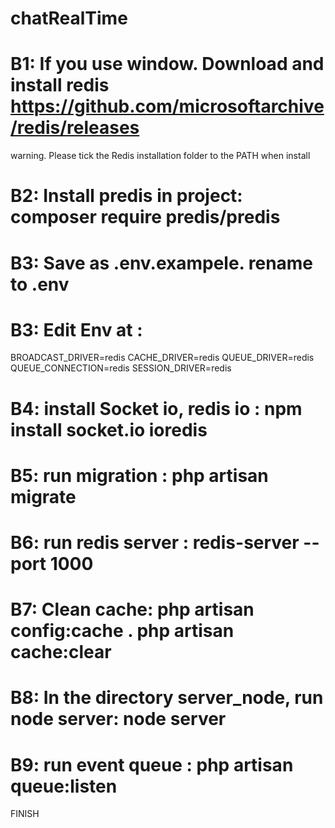 # chatRealTime
# B1: If you use window. Download and install redis https://github.com/microsoftarchive/redis/releases 
warning. Please tick the Redis installation folder to the PATH when install
# B2: Install predis in project: composer require predis/predis 
# B3: Save as .env.exampele. rename to .env
# B3: Edit Env at : 
BROADCAST_DRIVER=redis
CACHE_DRIVER=redis
QUEUE_DRIVER=redis
QUEUE_CONNECTION=redis
SESSION_DRIVER=redis
# B4: install Socket io, redis io : npm install socket.io ioredis
# B5: run migration : php artisan migrate
# B6: run redis server : redis-server --port 1000
# B7: Clean cache: php artisan config:cache   .    php artisan cache:clear
# B8: In the directory server_node, run node server: node server
# B9: run event queue : php artisan queue:listen
FINISH                    
